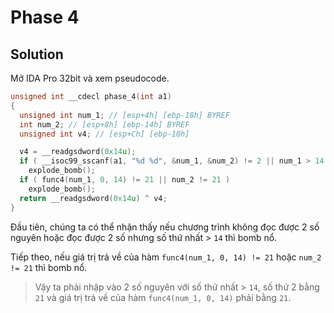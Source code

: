 # Phase 4
## Solution
Mở IDA Pro 32bit và xem pseudocode.  
```c
unsigned int __cdecl phase_4(int a1)
{
  unsigned int num_1; // [esp+4h] [ebp-18h] BYREF
  int num_2; // [esp+8h] [ebp-14h] BYREF
  unsigned int v4; // [esp+Ch] [ebp-10h]

  v4 = __readgsdword(0x14u);
  if ( __isoc99_sscanf(a1, "%d %d", &num_1, &num_2) != 2 || num_1 > 14 )
    explode_bomb();
  if ( func4(num_1, 0, 14) != 21 || num_2 != 21 )
    explode_bomb();
  return __readgsdword(0x14u) ^ v4;
}
```  

Đầu tiên, chúng ta có thể nhận thấy nếu chương trình không đọc được 2 số nguyên hoặc đọc được 2 số nhưng số thứ nhất > `14` thì bomb nổ.  

Tiếp theo, nếu giá trị trả về của hàm `func4(num_1, 0, 14) != 21` hoặc `num_2 != 21` thì bomb nổ.  
> Vậy ta phải nhập vào 2 số nguyên với số thứ nhất > `14`, số thứ 2 bằng `21` và giá trị trả về của hàm `func4(num_1, 0, 14)` phải bằng `21`.
